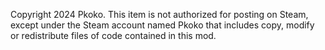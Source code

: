 Copyright 2024 Pkoko. This item is not authorized for posting on Steam, except under the Steam account named Pkoko that includes copy, modify or redistribute files of code contained in this mod.
